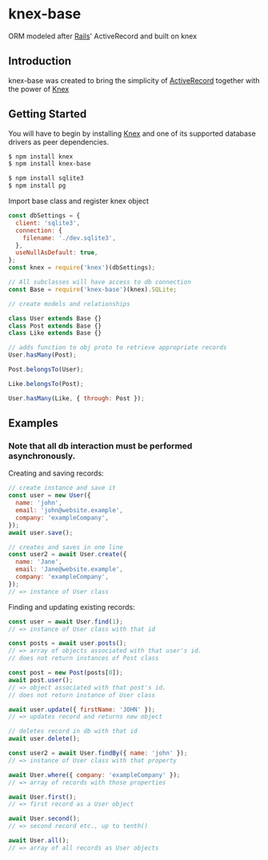 # knex-base

ORM modeled after [Rails][]' ActiveRecord and built on knex

[rails]: https://rubyonrails.org/

## Introduction

knex-base was created to bring the simplicity of [ActiveRecord][]
together with the power of [Knex][]

[activerecord]: https://guides.rubyonrails.org/active_record_basics.html
[knex]: http://knexjs.org

## Getting Started

You will have to begin by installing [Knex][] and one of its supported
database drivers as peer dependencies.

```bash
$ npm install knex
$ npm install knex-base

$ npm install sqlite3
$ npm install pg
```

Import base class and register knex object

```js
const dbSettings = {
  client: 'sqlite3',
  connection: {
    filename: './dev.sqlite3',
  },
  useNullAsDefault: true,
};
const knex = require('knex')(dbSettings);

// All subclasses will have access to db connection
const Base = require('knex-base')(knex).SQLite;

// create models and relationships

class User extends Base {}
class Post extends Base {}
class Like extends Base {}

// adds function to obj proto to retrieve appropriate records
User.hasMany(Post);

Post.belongsTo(User);

Like.belongsTo(Post);

User.hasMany(Like, { through: Post });
```

## Examples

### Note that all db interaction must be performed asynchronously.

Creating and saving records:

```js
// create instance and save it
const user = new User({
  name: 'john',
  email: 'john@website.example',
  company: 'exampleCompany',
});
await user.save();

// creates and saves in one line
const user2 = await User.create({
  name: 'Jane',
  email: 'Jane@website.example',
  company: 'exampleCompany',
});
// => instance of User class
```

Finding and updating existing records:

```js
const user = await User.find(1);
// => instance of User class with that id

const posts = await user.posts();
// => array of objects associated with that user's id.
// does not return instances of Post class

const post = new Post(posts[0]);
await post.user();
// => object associated with that post's id.
// does not return instance of User class

await user.update({ firstName: 'JOHN' });
// => updates record and returns new object

// deletes record in db with that id
await user.delete();

const user2 = await User.findBy({ name: 'john' });
// => instance of User class with that property

await User.where({ company: 'exampleCompany' });
// => array of records with those properties

await User.first();
// => first record as a User object

await User.second();
// => second record etc., up to tenth()

await User.all();
// => array of all records as User objects
```
